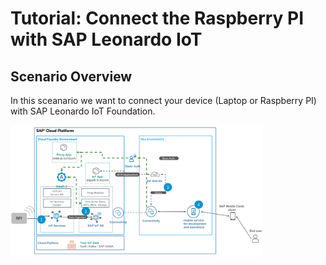 # Tutorial: Connect the Raspberry PI with SAP Leonardo IoT

## Scenario Overview

In this sceanario we want to connect your device (Laptop or Raspberry PI) with SAP Leonardo IoT Foundation.

<img src="./scenario.PNG" alt="scenario" width="80%">
